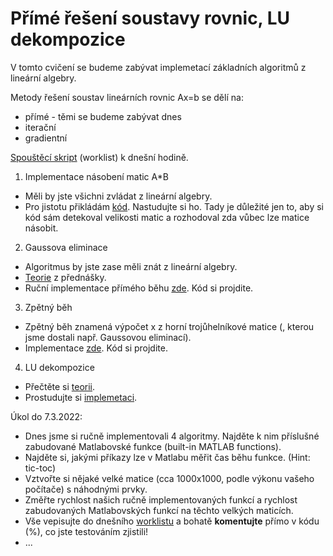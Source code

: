# Přímé řešení soustavy rovnic, LU dekompozice

V tomto cvičení se budeme zabývat implemetací základních algoritmů z lineární algebry.

Metody řešení soustav lineárních rovnic Ax=b se dělí na:
  * přímé - těmi se budeme zabývat dnes
  * iterační
  * gradientní

[Spouštěcí skript](cv3_worklist.m) (worklist) k dnešní hodině.

1) Implementace násobení matic A*B
* Měli by jste všichni zvládat z lineární algebry.
* Pro jistotu přikládám [kód](maticoveNasobeni.m). Nastudujte si ho. Tady je důležité jen to, aby si kód sám detekoval velikosti matic a rozhodoval zda vůbec lze matice násobit.

2) Gaussova eliminace
* Algoritmus by jste zase měli znát z lineární algebry.
* [Teorie](http://kfe.fjfi.cvut.cz/~limpouch/numet/linalg/node7.html) z přednášky.
* Ruční implementace přímého běhu [zde](gaussElim.m). Kód si projdite.

3) Zpětný běh
* Zpětný běh znamená výpočet x z horní trojůhelníkové matice (, kterou jsme dostali např. Gaussovou eliminací).
* Implementace [zde](zpetnyBeh.m). Kód si projdite.

4) LU dekompozice
* Přečtěte si [teorii](teorie_LU_dekompozice.pdf).
* Prostudujte si [implemetaci](luDekomp.m).

Úkol do 7.3.2022:
* Dnes jsme si ručně implementovali 4 algoritmy. Najděte k nim příslušné zabudované Matlabovské funkce (built-in MATLAB functions).
* Najděte si, jakými příkazy lze v Matlabu měřit čas běhu funkce. (Hint: tic-toc)
* Vztvořte si nějaké velké matice (cca 1000x1000, podle výkonu vašeho počítače) s náhodnými prvky.
* Změřte rychlost našich ručně implementovaných funkcí a rychlost zabudovaných Matlabovských funkcí na těchto velkých maticích.
* Vše vepisujte do dnešního [worklistu](cv3_worklist.m) a bohatě **komentujte** přímo v kódu (%), co jste testováním zjistili!
* ...
